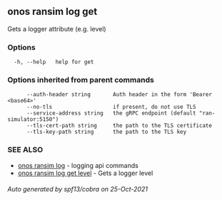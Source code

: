 ## onos ransim log get

Gets a logger attribute (e.g. level)

### Options

```
  -h, --help   help for get
```

### Options inherited from parent commands

```
      --auth-header string       Auth header in the form 'Bearer <base64>'
      --no-tls                   if present, do not use TLS
      --service-address string   the gRPC endpoint (default "ran-simulator:5150")
      --tls-cert-path string     the path to the TLS certificate
      --tls-key-path string      the path to the TLS key
```

### SEE ALSO

* [onos ransim log](onos_ransim_log.md)	 - logging api commands
* [onos ransim log get level](onos_ransim_log_get_level.md)	 - Gets a logger level

###### Auto generated by spf13/cobra on 25-Oct-2021
